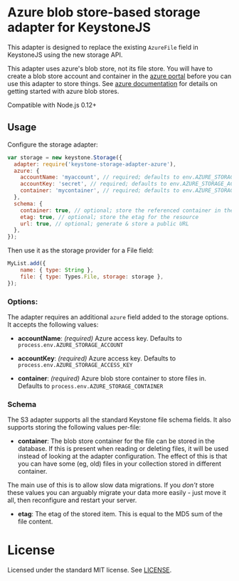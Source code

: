 # Azure blob store-based storage adapter for KeystoneJS

This adapter is designed to replace the existing `AzureFile` field in KeystoneJS using the new storage API.

This adapter uses azure's blob store, not its file store. You will have to create a blob store account and container in the [azure portal](https://portal.azure.com/) before you can use this adapter to store things. See [azure documentation](https://azure.microsoft.com/en-us/documentation/articles/storage-create-storage-account/) for details on getting started with azure blob stores.

Compatible with Node.js 0.12+

## Usage

Configure the storage adapter:

```js
var storage = new keystone.Storage({
  adapter: require('keystone-storage-adapter-azure'),
  azure: {
    accountName: 'myaccount', // required; defaults to env.AZURE_STORAGE_ACCOUNT
    accountKey: 'secret', // required; defaults to env.AZURE_STORAGE_ACCESS_KEY
    container: 'mycontainer', // required; defaults to env.AZURE_STORAGE_CONTAINER
  },
  schema: {
    container: true, // optional; store the referenced container in the database
    etag: true, // optional; store the etag for the resource
    url: true, // optional; generate & store a public URL
  },
});
```

Then use it as the storage provider for a File field:

```js
MyList.add({
	name: { type: String },
	file: { type: Types.File, storage: storage },
});
```

### Options:

The adapter requires an additional `azure` field added to the storage options. It accepts the following values:

- **accountName**: *(required)* Azure access key. Defaults to `process.env.AZURE_STORAGE_ACCOUNT`

- **accountKey**: *(required)* Azure access key. Defaults to `process.env.AZURE_STORAGE_ACCESS_KEY`

- **container**: *(required)* Azure blob store container to store files in. Defaults to `process.env.AZURE_STORAGE_CONTAINER`


### Schema

The S3 adapter supports all the standard Keystone file schema fields. It also supports storing the following values per-file:

- **container**: The blob store container for the file can be stored in the database. If this is present when reading or deleting files, it will be used instead of looking at the adapter configuration. The effect of this is that you can have some (eg, old) files in your collection stored in different container.

The main use of this is to allow slow data migrations. If you *don't* store these values you can arguably migrate your data more easily - just move it all, then reconfigure and restart your server.

- **etag**: The etag of the stored item. This is equal to the MD5 sum of the file content.


# License

Licensed under the standard MIT license. See [LICENSE](license).
